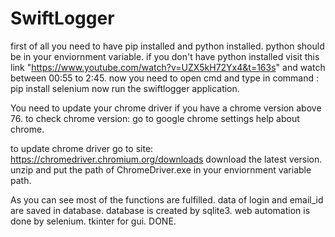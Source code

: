 # SwiftLogger

first of all you need to have pip installed and python installed.
python should be in your enviornment variable.
if you don't have python installed visit this link "https://www.youtube.com/watch?v=UZX5kH72Yx4&t=163s" and watch between 00:55 to 2:45.
now you need to open cmd and type in command :
	pip install selenium
now run the swiftlogger application. 

You need to update your chrome driver if you have a chrome version above 76.
to check chrome version:
	go to google chrome
	settings
	help
	about chrome.

to update chrome driver go to site: https://chromedriver.chromium.org/downloads
download the latest version. unzip and put the path of ChromeDriver.exe in your enviornment variable path.

As you can see most of the functions are fulfilled.
data of login and email_id are saved in database. 
database is created by sqlite3.
web automation is done by selenium.
tkinter for gui.
DONE.